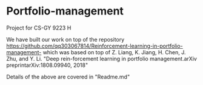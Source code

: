 # Portfolio-management
Project for CS-GY 9223 H

We have built our work on top of the repository https://github.com/qq303067814/Reinforcement-learning-in-portfolio-management- which was based on top of Z. Liang, K. Jiang, H. Chen, J. Zhu, and Y. Li. "Deep rein-forcement learning in portfolio management.arXiv preprintarXiv:1808.09940, 2018"

Details of the above are covered in "Readme.md"